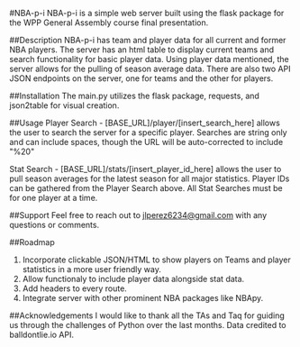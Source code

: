 #NBA-p-i
NBA-p-i is a simple web server built using the flask package for the WPP General Assembly course final presentation.

##Description
NBA-p-i has team and player data for all current and former NBA players. The server has an html table to display current teams and search functionality for basic player data. Using player data mentioned, the server allows for the pulling of season average data. There are also two API JSON endpoints on the server, one for teams and the other for players.

##Installation
The main.py utilizes the flask package, requests, and json2table for visual creation. 

##Usage
Player Search - [BASE_URL]/player/[insert_search_here] allows the user to search the server for a specific player. Searches are string only and can include spaces, though the URL will be auto-corrected to include "%20"

Stat Search - [BASE_URL]/stats/[insert_player_id_here] allows the user to pull season averages for the latest season for all major statistics. Player IDs can be gathered from the Player Search above. All Stat Searches must be for one player at a time.

##Support
Feel free to reach out to jlperez6234@gmail.com with any questions or comments.

##Roadmap
1. Incorporate clickable JSON/HTML to show players on Teams and player statistics in a more user friendly way.
2. Allow functionaly to include player data alongside stat data.
3. Add headers to every route. 
4. Integrate server with other prominent NBA packages like NBApy.

##Acknowledgements
I would like to thank all the TAs and Taq for guiding us through the challenges of Python over the last months. Data credited to balldontlie.io API.

